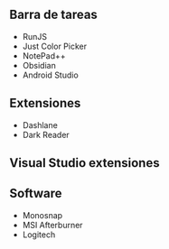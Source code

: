 ## Barra de tareas
* RunJS
* Just Color Picker
* NotePad++
* Obsidian
* Android Studio
## Extensiones
* Dashlane
* Dark Reader
## Visual Studio extensiones

## Software
* Monosnap
* MSI Afterburner
* Logitech
